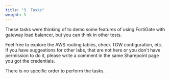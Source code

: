 ```yaml
---
title: "3. Tasks"
weight: 3
---
```


These tasks were thinking of to demo some features of using FortiGate with gateway load balancer, but you can think in other tests.

Feel free to explore the AWS routing tables, check TGW configuration, etc. If you have suggestions for other labs, that are not here or you don't have permission to do it, please write a comment in the same Sharepoint page you got the credentials.

There is no specific order to perform the tasks.